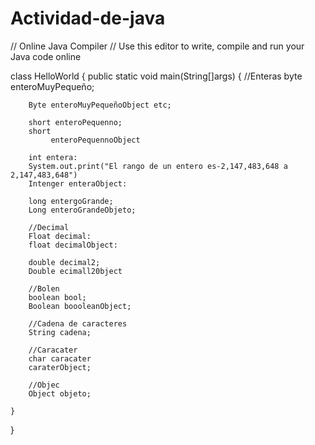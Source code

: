# Actividad-de-java
// Online Java Compiler
// Use this editor to write, compile and run your Java code online

class HelloWorld {
    public static void main(String[]args) {
        //Enteras
        byte enteroMuyPequeño;
        
        Byte enteroMuyPequeñoObject etc;
        
        short enteroPequenno;
        short
             enteroPequennoObject
             
        int entera:
        System.out.print("El rango de un entero es-2,147,483,648 a 2,147,483,648")
        Intenger enteraObject:
        
        long entergoGrande;
        Long enteroGrandeObjeto;
        
        //Decimal
        Float decimal:
        float decimalObject:
        
        double decimal2;
        Double ecimall20bject
        
        //Bolen
        boolean bool;
        Boolean boooleanObject;
        
        //Cadena de caracteres
        String cadena;
        
        //Caracater
        char caracater
        caraterObject;
        
        //Objec
        Object objeto;
        
    }
}
